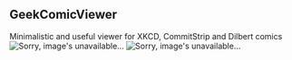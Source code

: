 ## GeekComicViewer
Minimalistic and useful viewer for XKCD, CommitStrip and Dilbert comics
![Sorry, image's unavailable...](https://github.com/muhametshin1997/XKCDViewer/blob/master/screen1.PNG "GeekComicViewer")
![Sorry, image's unavailable...](https://github.com/muhametshin1997/XKCDViewer/blob/master/screen2.PNG "GeekComicViewer")

